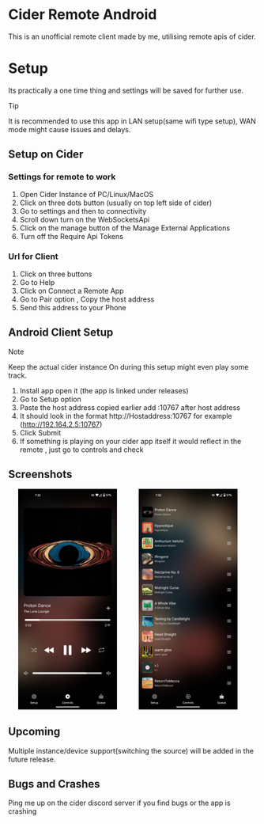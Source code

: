 # Cider Remote Android
This is an unofficial remote client made by me, utilising remote apis of cider.  

# Setup 
Its practically a one time thing and settings will be saved for further use.
> [!TIP]
> It is recommended to use this app in LAN setup(same wifi type setup), WAN mode might cause issues and delays.

## Setup on Cider
### Settings for remote to work
1. Open Cider Instance of PC/Linux/MacOS
2. Click on three dots button (usually on top left side of cider)
3. Go to settings and then to connectivity
4. Scroll down turn on the WebSocketsApi
5. Click on the manage button of the Manage External Applications
6. Turn off the Require Api Tokens

### Url for Client
1. Click on three buttons
2. Go to Help
3. Click on Connect a Remote App
4. Go to Pair option , Copy the host address
5. Send this address to your Phone


## Android Client Setup
> [!NOTE]
> Keep the actual cider instance On during this setup might even play some track.
1. Install app open it (the app is linked under releases)
2. Go to Setup option
3. Paste the host address copied earlier add :10767 after host address
4. It should look in the format http://Hostaddress:10767 for example (http://192.164.2.5:10767)
5. Click Submit
6. If something is playing on your cider app itself it would reflect in the remote , just go to controls and check

## Screenshots
<p>
<img src="/screenshots/Controls.png" width="200" hspace="20"/>
<img src="/screenshots/Queue.png" width="200" hspace="20"/>
</p>

## Upcoming 
Multiple instance/device support(switching the source) will be added in the future release.

## Bugs and Crashes
Ping me up on the cider discord server if you find bugs or the app is crashing
